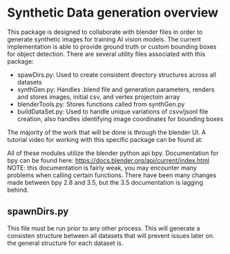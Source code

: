 # Synthetic Data generation overview

This package is designed to collaborate with blender files in order to generate synthetic images for training AI vision models. The current implementation
is able to provide ground truth or custom bounding boxes for object detection. There are several utility files associated with this package:
  * spawDirs.py:          Used to create consistent directory structures across all datasets
  * synthGen<x>.py:       Handles .blend file and generation parameters, renders and stores images, initial csv, and vertex projectoin array
  * blenderTools<x>.py:   Stores functions called from synthGen<x>.py
  * buildDataSet<x>.py:   Used to handle unique variations of csvv/jsonl file creation, also handles identifying image coordinates for bounding boxes

The majority of the work that will be done is through the blender UI. A tutorial video for working with this specific package can be found
at: <put link to video here>

All of these modules utilize the blender python api bpy. Documentation for bpy can be found here: https://docs.blender.org/api/current/index.html
NOTE: this documentation is fairly weak, you may encounter many problems when calling certain functions. There have been many changes made between bpy 2.8 and 3.5, but the 3.5 documentation is lagging behind.

## spawnDirs.py

This file must be run prior to any other process. This will generate a consisten structure between all datasets that will prevent issues later on. the general structure for 
each dataset is.
